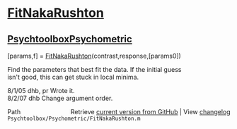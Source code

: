 # [FitNakaRushton](FitNakaRushton)
## [Psychtoolbox](Psychtoolbox)[Psychometric](Psychometric)

[params,f] = [FitNakaRushton](FitNakaRushton)(contrast,response,[params0])  
  
Find the parameters that best fit the data.  If the initial guess  
isn't good, this can get stuck in local minima.    
  
8/1/05    dhb, pr     Wrote it.  
8/2/07    dhb         Change argument order.  




<div class="code_header" style="text-align:right;">
  <span style="float:left;">Path&nbsp;&nbsp;</span> <span class="counter">Retrieve <a href=
  "https://raw.github.com/Psychtoolbox-3/Psychtoolbox-3/beta/Psychtoolbox/Psychometric/FitNakaRushton.m">current version from GitHub</a> | View <a href=
  "https://github.com/Psychtoolbox-3/Psychtoolbox-3/commits/beta/Psychtoolbox/Psychometric/FitNakaRushton.m">changelog</a></span>
</div>
<div class="code">
  <code>Psychtoolbox/Psychometric/FitNakaRushton.m</code>
</div>

